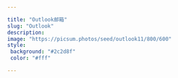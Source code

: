 ```yaml
---

title: "Outlook邮箱"
slug: "Outlook"
description: 
image: "https://picsum.photos/seed/outlook11/800/600"
style:
 background: "#2c2d8f"
 color: "#fff"

---
```

